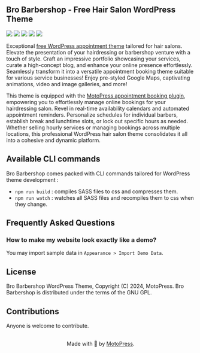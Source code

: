 ## Bro Barbershop - Free Hair Salon WordPress Theme

![](https://img.shields.io/wordpress/theme/v/bro-barbershop)
![](https://img.shields.io/wordpress/theme/installs/bro-barbershop)
![](https://img.shields.io/wordpress/theme/dm/bro-barbershop)
![](https://img.shields.io/wordpress/theme/rating/bro-barbershop)
![](https://img.shields.io/wordpress/theme/last-updated/bro-barbershop)

Exceptional [free WordPress appointment theme](https://wordpress.org/themes/bro-barbershop/) tailored for hair salons. Elevate the presentation of your hairdressing or barbershop venture with a touch of style. Craft an impressive portfolio showcasing your services, curate a high-concept blog, and enhance your online presence effortlessly. Seamlessly transform it into a versatile appointment booking theme suitable for various service businesses! Enjoy pre-styled Google Maps, captivating animations, video and image galleries, and more!

This theme is equipped with the [MotoPress appointment booking plugin](https://wordpress.org/plugins/motopress-appointment-lite/), empowering you to effortlessly manage online bookings for your hairdressing salon. Revel in real-time availability calendars and automated appointment reminders. Personalize schedules for individual barbers, establish break and lunchtime slots, or lock out specific hours as needed. Whether selling hourly services or managing bookings across multiple locations, this professional WordPress hair salon theme consolidates it all into a cohesive and dynamic platform.

## Available CLI commands
Bro Barbershop comes packed with CLI commands tailored for WordPress theme development :

- `npm run build` : compiles SASS files to css and compresses them.
- `npm run watch` : watches all SASS files and recompiles them to css when they change.

## Frequently Asked Questions

### How to make my website look exactly like a demo?
You may import sample data in `Appearance > Import Demo Data`.

## License
Bro Barbershop WordPress Theme, Copyright (C) 2024, MotoPress.
Bro Barbershop is distributed under the terms of the GNU GPL.

## Contributions
Anyone is welcome to contribute.

<p align="center">
    <br/>
    Made with 💙 by <a href="https://motopress.com/">MotoPress</a>.<br/>
</p>
